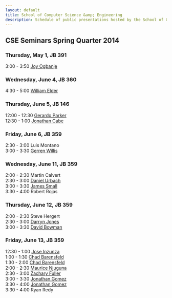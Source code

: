 ```yaml
---
layout: default
title: School of Computer Science &amp; Engineering
description: Schedule of public presentations hosted by the School of CSE.
---
```


## CSE Seminars __Spring Quarter 2014__

### Thursday, May 1, JB 391

  3:00 -  3:50  [Joy Ogbanje](2014-spring/Ogbanje.pdf) <br>

### Wednesday, June 4, JB 360

  4:30 -  5:00 [William Elder](2014-spring/william-elder.pdf) <br>

### Thursday, June 5, JB 146

 12:00 - 12:30 [Gerardo Parker](2014-spring/parker.pdf) <br>
 12:30 -  1:00 [Jonathan Cabe](2014-spring/jonathan-cabe.pdf) <br>

### Friday, June 6, JB 359

  2:30 -  3:00 Luis Montano <br>
  3:00 -  3:30 [Gerren Willis](2014-spring/gerren-willis.pdf) <br>

### Wednesday, June 11, JB 359

  2:00 - 2:30 Martin Calvert <br>
  2:30 - 3:00 [Daniel Urbach](2014-spring/daniel_urbach.pdf) <br>
  3:00 - 3:30 [James Small](2014-spring/JamesSmall.pdf)      <br>
  3:30 - 4:00 Robert Rojas   <br>

### Thursday, June 12, JB 359

  2:00 - 2:30 Steve Hergert <br>
  2:30 - 3:00 [Darryn Jones](2014-spring/darryn-jones.pdf) <br>
  3:00 - 3:30 [David Bowman](2014-spring/david-bowman.pdf) <br>

### Friday, June 13, JB 359

 12:30 -  1:00 [Jose Inzunza](2014-spring/jose-inzunza-2014-06-13.pdf) <br>
  1:00 -  1:30 [Chad Barensfeld](2014-spring/Barensfeld-1.pdf) <br>
  1:30 -  2:00 [Chad Barensfeld](2014-spring/Barensfeld-2.pdf) <br>
  2:00 -  2:30 [Maurice Njuguna](2014-spring/Njuguna.pdf)      <br>
  2:30 -  3:00 [Zachary Fuller](2014-spring/zachary-fuller-2014-06-13.pdf)    <br>
  3:00 -  3:30 [Jonathan Gomez](2014-spring/Jonathan_Gomez_CSE595_Flyer.pdf)  <br>
  3:30 -  4:00 [Jonathan Gomez](2014-spring/Jonathan_Gomez_CSE482_Flyer.pdf)  <br>
  3:30 -  4:00 Ryan Redy <br>



